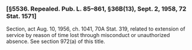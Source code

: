 ### [§5536. Repealed. Pub. L. 85–861, §36B(13), Sept. 2, 1958, 72 Stat. 1571] ###

Section, act Aug. 10, 1956, ch. 1041, 70A Stat. 319, related to extension of service by reason of time lost through misconduct or unauthorized absence. See section 972(a) of this title.